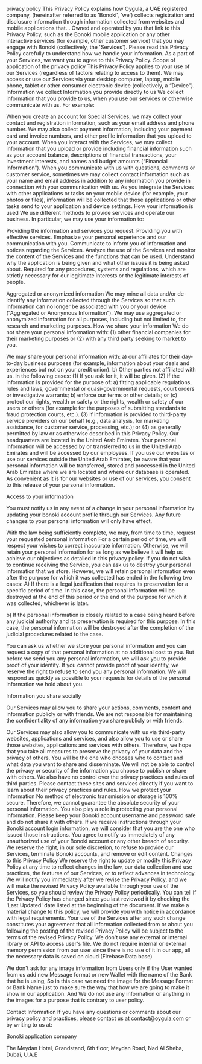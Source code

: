privacy policy
   This Privacy Policy explains how Oygula, a UAE registered company, (hereinafter referred to as 'Bonoki', 'we') collects registration and disclosure information through information collected from websites and mobile applications that... Owned and operated by you that link to this Privacy Policy, such as the Bonoki mobile application or any other interactive services (for example, other customer service) that you may engage with Bonoki (collectively, the 'Services').
   Please read this Privacy Policy carefully to understand how we handle your information. As a part of your Services, we want you to agree to this Privacy Policy.
Scope of application of the privacy policy
This Privacy Policy applies to your use of our Services (regardless of factors relating to access to them). We may access or use our Services via your desktop computer, laptop, mobile phone, tablet or other consumer electronic device (collectively, a “Device”).
Information we collect
Information you provide directly to us
We collect information that you provide to us, when you use our services or otherwise communicate with us. For example:

When you create an account for Special Services, we may collect your contact and registration information, such as your email address and phone number. We may also collect payment information, including your payment card and invoice numbers, and other profile information that you upload to your account.
When you interact with the Services, we may collect information that you upload or provide including financial information such as your account balance, descriptions of financial transactions, your investment interests, and names and budget amounts (“Financial Information”).
When you communicate with us with questions, comments or customer service, sometimes we may collect contact information such as your name and email address in addition to any information you provide in connection with your communication with us.
As you integrate the Services with other applications or tasks on your mobile device (for example, your photos or files), information will be collected that those applications or other tasks send to your application and device settings.
How your information is used
We use different methods to provide services and operate our business. In particular, we may use your information to:

Providing the information and services you request.
Providing you with effective services.
Emphasize your personal experience and our communication with you.
Communicate to inform you of information and notices regarding the Services.
Analyze the use of the Services and monitor the content of the Services and the functions that can be used.
Understand why the application is being given and what other issues it is being asked about.
Required for any procedures, systems and regulations, which are strictly necessary for our legitimate interests or the legitimate interests of people.

Aggregated or anonymized information
We may mine all data and/or de-identify any information collected through the Services so that such information can no longer be associated with you or your device (“Aggregated or Anonymous Information”). We may use aggregated or anonymized information for all purposes, including but not limited to, for research and marketing purposes.
How we share your information
We do not share your personal information with: (1) other financial companies for their marketing purposes or (2) with any third party seeking to market to you.

We may share your personal information with: a) our affiliates for their day-to-day business purposes (for example, information about your deals and experiences but not on your credit union). b) Other parties not affiliated with us. In the following cases: (1) If you ask for it, it will be given. (2) If the information is provided for the purpose of: a) fitting applicable regulations, rules and laws, governmental or quasi-governmental requests, court orders or investigative warrants; b) enforce our terms or other details; or (c) protect our rights, wealth or safety or the rights, wealth or safety of our users or others (for example for the purposes of submitting standards to fraud protection courts, etc.). (3) if information is provided to third-party service providers on our behalf (e.g., data analysis, for marketing assistance, for customer service, processing, etc.); or (4) as generally permitted by law or as otherwise described in this Privacy Policy.
Our headquarters are located in the United Arab Emirates. Your personal information will be accessed by or transferred to us in the United Arab Emirates and will be accessed by our employees. If you use our websites or use our services outside the United Arab Emirates, be aware that your personal information will be transferred, stored and processed in the United Arab Emirates where we are located and where our database is operated. As convenient as it is for our websites or use of our services, you consent to this release of your personal information.

Access to your information

You must notify us in any event of a change in your personal information by updating your bonoki account profile through our Services. Any future changes to your personal information will only have effect.

With the law being sufficiently complete, we may, from time to time, request your requested personal information For a certain period of time, we will respect your wishes to correct inaccurate information. Otherwise, we will retain your personal information for as long as we believe it will help us achieve our objectives as detailed in this privacy policy. If you do not wish to continue receiving the Service, you can ask us to destroy your personal information that we store. However, we will retain personal information even after the purpose for which it was collected has ended in the following two cases:
A) If there is a legal justification that requires its preservation for a specific period of time. In this case, the personal information will be destroyed at the end of this period or the end of the purpose for which it was collected, whichever is later.

b) If the personal information is closely related to a case being heard before any judicial authority and its preservation is required for this purpose. In this case, the personal information will be destroyed after the completion of the judicial procedures related to the case.

You can ask us whether we store your personal information and you can request a copy of that personal information at no additional cost to you. But before we send you any personal information, we will ask you to provide proof of your identity. If you cannot provide proof of your identity, we reserve the right to refuse to send you any personal information. We will respond as quickly as possible to your requests for details of the personal information we hold about you.

Information you share socially

Our Services may allow you to share your actions, comments, content and information publicly or with friends. We are not responsible for maintaining the confidentiality of any information you share publicly or with friends.

Our Services may also allow you to communicate with us via third-party websites, applications and services, and also allow you to use or share those websites, applications and services with others. Therefore, we hope that you take all measures to preserve the privacy of your data and the privacy of others. You will be the one who chooses who to contact and what data you want to share and disseminate. We will not be able to control the privacy or security of the information you choose to publish or share with others. We also have no control over the privacy practices and rules of third parties. Please contact these sites and services directly if you want to learn about their privacy practices and rules.
How we protect your information
No method of electronic transmission or storage is 100% secure. Therefore, we cannot guarantee the absolute security of your personal information. You also play a role in protecting your personal information. Please keep your Bonoki account username and password safe and do not share it with others. If we receive instructions through your Bonoki account login information, we will consider that you are the one who issued those instructions. You agree to notify us immediately of any unauthorized use of your Bonoki account or any other breach of security. We reserve the right, in our sole discretion, to refuse to provide our Services, terminate Bonoki accounts, and remove or edit content.
Changes to this Privacy Policy
We reserve the right to update or modify this Privacy Policy at any time to reflect changes in the law, our data collection and use practices, the features of our Services, or to reflect advances in technology. We will notify you immediately after we revise the Privacy Policy, and we will make the revised Privacy Policy available through your use of the Services, so you should review the Privacy Policy periodically. You can tell if the Privacy Policy has changed since you last reviewed it by checking the 'Last Updated' date listed at the beginning of the document. If we make a material change to this policy, we will provide you with notice in accordance with legal requirements. Your use of the Services after any such change constitutes your agreement that all information collected from or about you following the posting of the revised Privacy Policy will be subject to the terms of the revised Privacy Policy.
We don't use any external or internal library or API to access user's file. We do not require internal or external memory permission from our user since there is no use of it in our app, all the necessary data is saved on cloud (Firebase Data base)

We don't ask for any image information from Users only if the User wanted from us add new Message format or new Wallet with the name of the Bank that he is using, So in this case we need the image for the Message Format or Bank Name just to make sure the way that how we are going to make it show in our application.
And We do not use any information or anything in the images for a purpose that is contrary to user policy.

Contact Information
If you have any questions or comments about our privacy policy and practices, please contact us at contact@oygula.com or by writing to us at:

Bonoki application company

The Meydan Hotel, Grandstand, 6th floor, Meydan Road, Nad Al Sheba, Dubai, U.A.E
